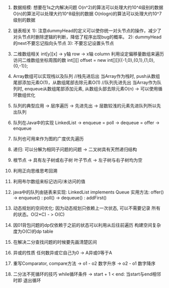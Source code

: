 1. 数据规模: 想要在1s之内解决问题
O(n^2)的算法可以处理大约10^4级别的数据
O(n)的算法可以处理大约10^8级别的数据
O(nlogn)的算法可以处理大约10^7级别的数据

2. 链表相关
1): 注意dummyHead的定义可以使你统一对头节点的操作，减少了
对头节点时删除逻辑的判断，降低了程序出现bug的概率。
2): dummyHead的next不要忘记指向头节点
3): 不要忘记设置头节点

3. 二维数组相关
int[y][x] -> y轴 row -> x轴 column
利用设定偏移量数组来遍历访问二维数组坐标周围的数
int[][] offset = new int[][]{{-1,0},{0,1},{1,0},{0,-1}}; 

4. Array数组可以实现栈以及队列
//栈先进后出
当Array作为栈时, push从数组尾部添加元素O(1)，从数组尾部去除元素O(1)
//队列先进先出
当Array作为队列时, enqueue从数组尾部添加元素, 从数组头部去除元素O(n) -> 可以使用循环数组优化

5. 队列的典型应用 -> 层序遍历 -> 先进先出 -> 层数较浅的元素先进队列所以先出队列

6. 队列在Java中的实现 LinkedList -> enqueue = poll -> dequeue = offer -> enqueue 

7. 队列也可用来作为图的广度优先遍历

8. 递归: 可以分解为相同子问题的问题 -> 二叉树具有天然递归结构

9. 根节点 -> 具有左子树或右子树 叶子节点 -> 左子树与右子树均为空

10. 利用正向思维思考回溯

11. 利用布尔数组来标记访问/未访问的值

12. java中的队列由链表来实现: LinkedList implements Queue
实用方法: offer() -> enqueue() : poll() -> dequeue() : addFirst()

13. 动态规划的空间优化: 因为动态规划只依赖上一次状态, 可以不需要记录
所有的状态。O(2*C) - > O(C)

14. 因01背包问题的dp仅依赖于之前的状态可以利用从后往前遍历
构建空间复杂度为O(C)的dp table

15. 在解决二分查找问题的时候要先画清楚区间

16. 异或的性质 任何数异或它自己为0 -> A异或0等于A

17. 重写Comparator, compare方法 -> o1 - o2 数字升序 -> o2 - o1 数字降序

18. 二分法不死循环的技巧 while循环条件 -> start + 1 < end: 当start与end相邻时即
退出循环